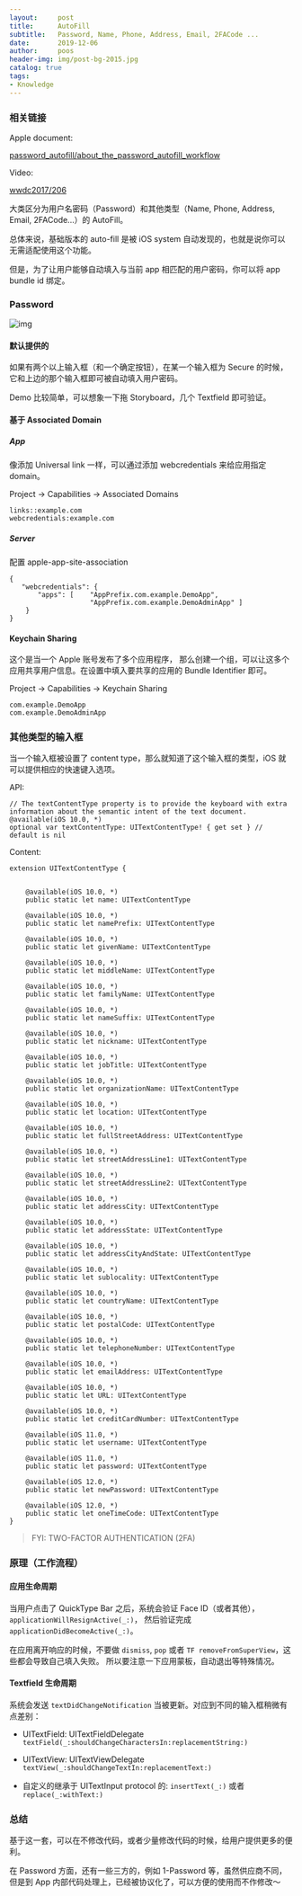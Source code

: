 ```yaml
---
layout:     post
title:      AutoFill
subtitle:   Password, Name, Phone, Address, Email, 2FACode ...
date:       2019-12-06
author:     poos
header-img: img/post-bg-2015.jpg
catalog: true
tags:
- Knowledge
---
```


### 相关链接

Apple document:

[password_autofill/about_the_password_autofill_workflow](https://developer.apple.com/documentation/security/password_autofill/about_the_password_autofill_workflow)

Video:

[wwdc2017/206](https://developer.apple.com/videos/play/wwdc2017/206/)


大类区分为用户名密码（Password）和其他类型（Name, Phone, Address, Email, 2FACode...）的 AutoFill。


总体来说，基础版本的 auto-fill 是被 iOS system 自动发现的，也就是说你可以无需适配使用这个功能。

但是，为了让用户能够自动填入与当前 app 相匹配的用户密码，你可以将 app bundle id 绑定。


### Password

![img](https://poos.github.io/img/autofill.png)

#### 默认提供的

如果有两个以上输入框（和一个确定按钮），在某一个输入框为 Secure 的时候，它和上边的那个输入框即可被自动填入用户密码。

Demo 比较简单，可以想象一下拖 Storyboard，几个 Textfield 即可验证。

#### 基于 Associated Domain

##### App

像添加 Universal link 一样，可以通过添加 webcredentials 来给应用指定 domain。

Project -> Capabilities -> Associated Domains

```
links::example.com
webcredentials:example.com
```

##### Server

配置 apple-app-site-association
```
{
   "webcredentials": {
       "apps": [    "AppPrefix.com.example.DemoApp",
                    "AppPrefix.com.example.DemoAdminApp" ]
    }
}
```
#### Keychain Sharing

这个是当一个 Apple 账号发布了多个应用程序， 那么创建一个组，可以让这多个应用共享用户信息。在设置中填入要共享的应用的 Bundle Identifier 即可。


Project -> Capabilities -> Keychain Sharing

```
com.example.DemoApp
com.example.DemoAdminApp
```

### 其他类型的输入框

当一个输入框被设置了 content type，那么就知道了这个输入框的类型，iOS 就可以提供相应的快速键入选项。

API:
```
// The textContentType property is to provide the keyboard with extra information about the semantic intent of the text document.
@available(iOS 10.0, *)
optional var textContentType: UITextContentType! { get set } // default is nil
```

Content:
```
extension UITextContentType {


    @available(iOS 10.0, *)
    public static let name: UITextContentType

    @available(iOS 10.0, *)
    public static let namePrefix: UITextContentType

    @available(iOS 10.0, *)
    public static let givenName: UITextContentType

    @available(iOS 10.0, *)
    public static let middleName: UITextContentType

    @available(iOS 10.0, *)
    public static let familyName: UITextContentType

    @available(iOS 10.0, *)
    public static let nameSuffix: UITextContentType

    @available(iOS 10.0, *)
    public static let nickname: UITextContentType

    @available(iOS 10.0, *)
    public static let jobTitle: UITextContentType

    @available(iOS 10.0, *)
    public static let organizationName: UITextContentType

    @available(iOS 10.0, *)
    public static let location: UITextContentType

    @available(iOS 10.0, *)
    public static let fullStreetAddress: UITextContentType

    @available(iOS 10.0, *)
    public static let streetAddressLine1: UITextContentType

    @available(iOS 10.0, *)
    public static let streetAddressLine2: UITextContentType

    @available(iOS 10.0, *)
    public static let addressCity: UITextContentType

    @available(iOS 10.0, *)
    public static let addressState: UITextContentType

    @available(iOS 10.0, *)
    public static let addressCityAndState: UITextContentType

    @available(iOS 10.0, *)
    public static let sublocality: UITextContentType

    @available(iOS 10.0, *)
    public static let countryName: UITextContentType

    @available(iOS 10.0, *)
    public static let postalCode: UITextContentType

    @available(iOS 10.0, *)
    public static let telephoneNumber: UITextContentType

    @available(iOS 10.0, *)
    public static let emailAddress: UITextContentType

    @available(iOS 10.0, *)
    public static let URL: UITextContentType

    @available(iOS 10.0, *)
    public static let creditCardNumber: UITextContentType

    @available(iOS 11.0, *)
    public static let username: UITextContentType

    @available(iOS 11.0, *)
    public static let password: UITextContentType

    @available(iOS 12.0, *)
    public static let newPassword: UITextContentType

    @available(iOS 12.0, *)
    public static let oneTimeCode: UITextContentType
}

```

> FYI: TWO-FACTOR AUTHENTICATION (2FA)

### 原理（工作流程）

#### 应用生命周期

当用户点击了 QuickType Bar 之后，系统会验证 Face ID（或者其他），`applicationWillResignActive(_:)`， 然后验证完成`applicationDidBecomeActive(_:)`。

在应用离开响应的时候，不要做 `dismiss`, `pop` 或者 `TF removeFromSuperView`，这些都会导致自己填入失败。 所以要注意一下应用蒙板，自动退出等特殊情况。

#### Textfield 生命周期


系统会发送 `textDidChangeNotification` 当被更新。对应到不同的输入框稍微有点差别：

- UITextField: UITextFieldDelegate `textField(_:shouldChangeCharactersIn:replacementString:)`

- UITextView: UITextViewDelegate `textView(_:shouldChangeTextIn:replacementText:)`

- 自定义的继承于 UITextInput protocol 的: `insertText(_:)` 或者 `replace(_:withText:)`


### 总结

基于这一套，可以在不修改代码，或者少量修改代码的时候，给用户提供更多的便利。

在 Password 方面，还有一些三方的，例如 1-Password 等，虽然供应商不同，但是到 App 内部代码处理上，已经被协议化了，可以方便的使用而不作修改～
